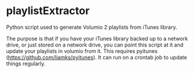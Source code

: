 # playlistExtractor
Python script used to generate Volumio 2 playlists from iTunes library.

The purpose is that if you have your iTunes library backed up to a network drive, or just stored on a network drive, you can point this script at it and update your playlists in volumio from it.
This requires pyitunes (https://github.com/liamks/pyitunes). It can run on a crontab job to update things regularly.
